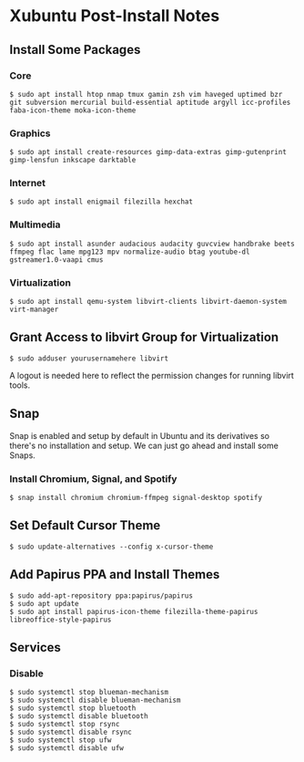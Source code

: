 # Xubuntu Post-Install Notes

## Install Some Packages

### Core

```console
$ sudo apt install htop nmap tmux gamin zsh vim haveged uptimed bzr git subversion mercurial build-essential aptitude argyll icc-profiles faba-icon-theme moka-icon-theme
```

### Graphics

```console
$ sudo apt install create-resources gimp-data-extras gimp-gutenprint gimp-lensfun inkscape darktable
```

### Internet

```console
$ sudo apt install enigmail filezilla hexchat
```

### Multimedia

```console
$ sudo apt install asunder audacious audacity guvcview handbrake beets ffmpeg flac lame mpg123 mpv normalize-audio btag youtube-dl gstreamer1.0-vaapi cmus
```

### Virtualization

```console
$ sudo apt install qemu-system libvirt-clients libvirt-daemon-system virt-manager
```

## Grant Access to libvirt Group for Virtualization

```console
$ sudo adduser yourusernamehere libvirt
```

A logout is needed here to reflect the permission changes for running libvirt
tools.

## Snap

Snap is enabled and setup by default in Ubuntu and its derivatives so there's
no installation and setup. We can just go ahead and install some Snaps.

### Install Chromium, Signal, and Spotify

```console
$ snap install chromium chromium-ffmpeg signal-desktop spotify
```

## Set Default Cursor Theme

```console
$ sudo update-alternatives --config x-cursor-theme
```

## Add Papirus PPA and Install Themes

```console
$ sudo add-apt-repository ppa:papirus/papirus
$ sudo apt update
$ sudo apt install papirus-icon-theme filezilla-theme-papirus libreoffice-style-papirus
```

## Services

### Disable

```console
$ sudo systemctl stop blueman-mechanism
$ sudo systemctl disable blueman-mechanism
$ sudo systemctl stop bluetooth
$ sudo systemctl disable bluetooth
$ sudo systemctl stop rsync
$ sudo systemctl disable rsync
$ sudo systemctl stop ufw
$ sudo systemctl disable ufw

